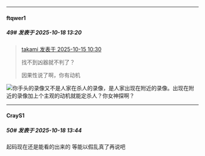 ﻿
*****

####  ftqwer1  
##### 49#       发表于 2025-10-18 13:20

<blockquote><a href="httphttps://stage1st.com/2b/forum.php?mod=redirect&amp;goto=findpost&amp;pid=68572992&amp;ptid=2264427" target="_blank">takami 发表于 2025-10-15 10:30</a>

找不到凶器就不判了？

因果性说了啊，你有动机</blockquote>
<img src="https://static.stage1st.com/image/smiley/face2017/001.png" referrerpolicy="no-referrer">你手头的录像又不是人家在杀人的录像，是人家出现在附近的录像。出现在附近的录像加上个主观的动机就能定杀人？你女神探啊？


*****

####  CrayS1  
##### 50#       发表于 2025-10-18 13:44

起码现在还是能看的出来的 等能以假乱真了再说吧

